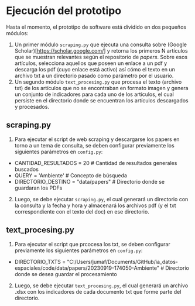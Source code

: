 # Ejecución del prototipo

Hasta el momento, el prototipo de software está dividido en dos pequeños módulos:
1. Un primer módulo `scraping.py` que ejecuta una consulta sobre (Google Scholar)[https://scholar.google.com/] y retorna los primeros N artículos que se muestran relevantes según el repositorio de _papers_. Sobre esos artículos, selecciona aquellos que poseen un enlace a un pdf y descarga los pdf (cuyo enlace está activo) así cómo el texto en un archivo txt a un directorio pasado como parámetro por el usuario.
2. Un segundo módulo `text_procesing.py` que procesa el texto (archivo txt) de los artículos que no se encontraban en formato imagen y genera un conjunto de indicadores para cada uno de los artículos, el cual persiste en el directorio donde se encuentran los artículos descargados y procesados.

## scraping.py

1. Para ejecutar el script de web scraping y descargarse los papers en torno a un tema de consulta, se deben configurar previamente los siguientes parámetros en `config.py`:
- CANTIDAD_RESULTADOS = 20 # Cantidad de resultados generales buscados
- QUERY = 'Ambiente' # Concepto de búsqueda
- DIRECTORIO_DESTINO = "data/papers" # Directorio donde se guardaran los PDFs
2. Luego, se debe ejecutar `scraping.py`, el cual generará un directorio con la consulta y la fecha y hora y almacenará los archivos pdf (y el txt correspondiente con el texto del doc) en ese directorio.

## text_procesing.py

1. Para ejecutar el script que prcocesa los txt, se deben configurar previamente los siguientes parámetros en `config.py`:
- DIRECTORIO_TXTS = "C:/Users/jumaf/Documents/GitHub/ia_datos-espaciales/code/data/papers/20230919-174050-Ambiente" # Directorio donde se desea guardar el procesamiento
2. Luego, se debe ejecutar `text_procesing.py`, el cual generará un archivo .xlsx con los indicadores de cada documento txt que forme parte del directorio.
